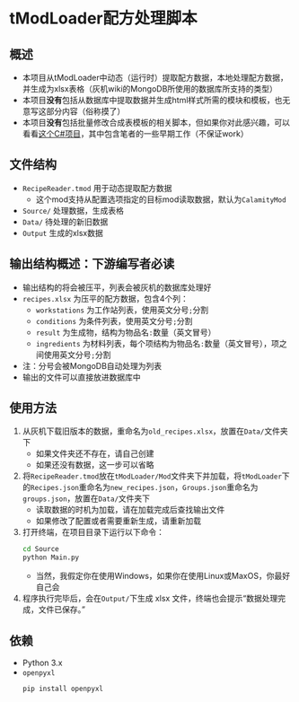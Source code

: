 # tModLoader配方处理脚本

## 概述
- 本项目从tModLoader中动态（运行时）提取配方数据，本地处理配方数据，并生成为xlsx表格（灰机wiki的MongoDB所使用的数据库所支持的类型）
- 本项目**没有**包括从数据库中提取数据并生成html样式所需的模块和模板，也无意写这部分内容（俗称摸了）
- 本项目**没有**包括批量修改合成表模板的相关脚本，但如果你对此感兴趣，可以看看[这个C#项目](https://github.com/riiiiiiin/MWEditor)，其中包含笔者的一些早期工作（不保证work）

## 文件结构
- `RecipeReader.tmod` 用于动态提取配方数据
  - 这个mod支持从配置选项指定的目标mod读取数据，默认为`CalamityMod`
- `Source/` 处理数据，生成表格
- `Data/` 待处理的新旧数据
- `Output` 生成的xlsx数据

## 输出结构概述：下游编写者必读
- 输出结构的将会被压平，列表会被灰机的数据库处理好
- `recipes.xlsx` 为压平的配方数据，包含4个列：
  - `workstations` 为工作站列表，使用英文分号`;`分割
  - `conditions` 为条件列表，使用英文分号`;`分割
  - `result` 为生成物，结构为物品名`:`数量（英文冒号）
  - `ingredients` 为材料列表，每个项结构为物品名`:`数量（英文冒号），项之间使用英文分号`;`分割
- 注：分号会被MongoDB自动处理为列表
- 输出的文件可以直接放进数据库中

## 使用方法
1. 从灰机下载旧版本的数据，重命名为`old_recipes.xlsx`，放置在`Data/`文件夹下
   - 如果文件夹还不存在，请自己创建
   - 如果还没有数据，这一步可以省略
2. 将`RecipeReader.tmod`放在`tModLoader/Mod`文件夹下并加载，将`tModLoader`下的`Recipes.json`重命名为`new_recipes.json`，`Groups.json`重命名为`groups.json`，放置在`Data/`文件夹下
   - 读取数据的时机为加载，请在加载完成后查找输出文件
   - 如果修改了配置或者需要重新生成，请重新加载
3. 打开终端，在项目目录下运行以下命令：
    ```sh
    cd Source
    python Main.py
    ```
    - 当然，我假定你在使用Windows，如果你在使用Linux或MaxOS，你最好自己会
4. 程序执行完毕后，会在`Output/`下生成 xlsx 文件，终端也会提示“数据处理完成，文件已保存。”

## 依赖
- Python 3.x
- `openpyxl`
    ```sh
    pip install openpyxl
    ```
